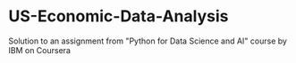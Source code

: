 # US-Economic-Data-Analysis
Solution to an assignment from "Python for Data Science and AI" course by IBM on Coursera
